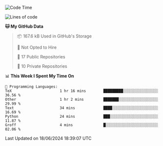 <!--START_SECTION:waka-->
![Code Time](http://img.shields.io/badge/Code%20Time-940%20hrs%2013%20mins-blue)

![Lines of code](https://img.shields.io/badge/From%20Hello%20World%20I%27ve%20Written-211.9%20thousand%20lines%20of%20code-blue)

**🐱 My GitHub Data** 

> 📦 167.6 kB Used in GitHub's Storage 
 > 
> 🚫 Not Opted to Hire
 > 
> 📜 17 Public Repositories 
 > 
> 🔑 10 Private Repositories 
 > 
📊 **This Week I Spent My Time On** 

```text
💬 Programming Languages: 
TeX                      1 hr 16 mins        █████████░░░░░░░░░░░░░░░░   36.56 % 
Other                    1 hr 2 mins         ███████░░░░░░░░░░░░░░░░░░   29.99 % 
Text                     34 mins             ████░░░░░░░░░░░░░░░░░░░░░   16.69 % 
Python                   24 mins             ███░░░░░░░░░░░░░░░░░░░░░░   11.87 % 
Groff                    4 mins              █░░░░░░░░░░░░░░░░░░░░░░░░   02.06 % 
```


 Last Updated on 18/06/2024 18:39:07 UTC
<!--END_SECTION:waka-->

